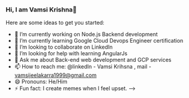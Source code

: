 ### Hi, I am Vamsi Krishna👋


Here are some ideas to get you started:

- 🔭 I’m currently working on Node.js Backend development
- 🌱 I’m currently learning Google Cloud Devops Engineer certification
- 👯 I’m looking to collaborate on LinkedIn
- 🤔 I’m looking for help with learning AngularJs
- 💬 Ask me about Back-end web development and GCP services
- 📫 How to reach me: @linkedIn - Vamsi Krihsna , mail - vamsijeelakarra1999@gmail.com
- 😄 Pronouns: He/Him
- ⚡ Fun fact: I create memes when I feel upset.
-->
